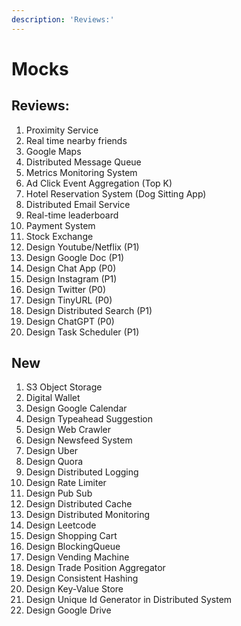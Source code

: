 ```yaml
---
description: 'Reviews:'
---
```


# Mocks

## Reviews:

1. Proximity Service
2. Real time nearby friends
3. Google Maps
4. Distributed Message Queue
5. Metrics Monitoring System
6. Ad Click Event Aggregation (Top K)
7. Hotel Reservation System (Dog Sitting App)
8. Distributed Email Service
9. Real-time leaderboard
10. Payment System
11. Stock Exchange
12. Design Youtube/Netflix (P1)
13. Design Google Doc (P1)
14. Design Chat App (P0)
15. Design Instagram (P1)
16. Design Twitter (P0)
17. Design TinyURL (P0)
18. Design Distributed Search (P1)
19. Design ChatGPT (P0)
20. Design Task Scheduler (P1)



## New

1. S3 Object Storage
2. Digital Wallet
3. Design Google Calendar
4. Design Typeahead Suggestion
5. Design Web Crawler
6. Design Newsfeed System
7. Design Uber
8. Design Quora
9. Design Distributed Logging
10. Design Rate Limiter
11. Design Pub Sub
12. Design Distributed Cache
13. Design Distributed Monitoring
14. Design Leetcode
15. Design Shopping Cart
16. Design BlockingQueue
17. Design Vending Machine
18. Design Trade Position Aggregator
19. Design Consistent Hashing
20. Design Key-Value Store
21. Design Unique Id Generator in Distributed System
22. Design Google Drive
